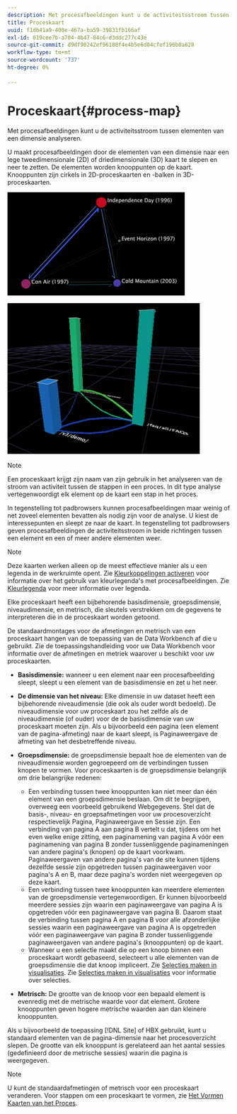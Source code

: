 ```yaml
---
description: Met procesafbeeldingen kunt u de activiteitsstroom tussen elementen van een dimensie analyseren.
title: Proceskaart
uuid: f1db41a9-400e-467a-ba59-39831fb166af
exl-id: 019cee7b-a704-4b47-84c6-d3ddc277c43e
source-git-commit: d9df90242ef96188f4e4b5e6d04cfef196b0a628
workflow-type: tm+mt
source-wordcount: '737'
ht-degree: 0%

---
```


# Proceskaart{#process-map}

Met procesafbeeldingen kunt u de activiteitsstroom tussen elementen van een dimensie analyseren.

U maakt procesafbeeldingen door de elementen van een dimensie naar een lege tweedimensionale (2D) of driedimensionale (3D) kaart te slepen en neer te zetten. De elementen worden knooppunten op de kaart. Knooppunten zijn cirkels in 2D-proceskaarten en -balken in 3D-proceskaarten.

![](assets/vis_2DProcessMap.png)

![](assets/vis_3DProcessMap.png)

>[!NOTE]
>
>Een proceskaart krijgt zijn naam van zijn gebruik in het analyseren van de stroom van activiteit tussen de stappen in een proces. In dit type analyse vertegenwoordigt elk element op de kaart een stap in het proces.

In tegenstelling tot padbrowsers kunnen procesafbeeldingen maar weinig of net zoveel elementen bevatten als nodig zijn voor de analyse. U kiest de interessepunten en sleept ze naar de kaart. In tegenstelling tot padbrowsers geven procesafbeeldingen de activiteitsstroom in beide richtingen tussen een element en een of meer andere elementen weer.

>[!NOTE]
>
>Deze kaarten werken alleen op de meest effectieve manier als u een legenda in de werkruimte opent. Zie [Kleurkoppelingen activeren](../../../../home/c-get-started/c-analysis-vis/c-proc-maps/c-act-color-lnks.md#concept-2c9b9f67f2bd4cd7a5431fa21c094edc) voor informatie over het gebruik van kleurlegenda&#39;s met procesafbeeldingen. Zie [Kleurlegenda](../../../../home/c-get-started/c-analysis-vis/c-legends/c-color-leg.md#concept-f84d51dc0d6547f981d0642fc2d01358) voor meer informatie over legenda.

Elke proceskaart heeft een bijbehorende basisdimensie, groepsdimensie, niveaudimensie, en metrisch, die sleutels verstrekken om de gegevens te interpreteren die in de proceskaart worden getoond.

De standaardmontages voor de afmetingen en metrisch van een proceskaart hangen van de toepassing van de Data Workbench af die u gebruikt. Zie de toepassingshandleiding voor uw Data Workbench voor informatie over de afmetingen en metriek waarover u beschikt voor uw proceskaarten.

* **Basisdimensie:** wanneer u een element naar een procesafbeelding sleept, sleept u een element van de basisdimensie en zet u het neer.
* **De dimensie van het niveau:** Elke dimensie in uw dataset heeft een bijbehorende niveaudimensie (die ook als ouder wordt bedoeld). De niveaudimensie voor uw proceskaart zou het zelfde als de niveaudimensie (of ouder) voor de de basisdimensie van uw proceskaart moeten zijn. Als u bijvoorbeeld een pagina (een element van de pagina-afmeting) naar de kaart sleept, is Paginaweergave de afmeting van het desbetreffende niveau.
* **Groepsdimensie:** de groepsdimensie bepaalt hoe de elementen van de niveaudimensie worden gegroepeerd om de verbindingen tussen knopen te vormen. Voor proceskaarten is de groepsdimensie belangrijk om drie belangrijke redenen:

   * Een verbinding tussen twee knooppunten kan niet meer dan één element van een groepsdimensie beslaan. Om dit te begrijpen, overweeg een voorbeeld gebruikend Webgegevens. Stel dat de basis-, niveau- en groepsafmetingen voor uw procesoverzicht respectievelijk Pagina, Paginaweergave en Sessie zijn. Een verbinding van pagina A aan pagina B vertelt u dat, tijdens om het even welke enige zitting, een paginamening van pagina A vóór een paginamening van pagina B zonder tussenliggende paginameningen van andere pagina&#39;s (knopen) op de kaart voorkwam. Paginaweergaven van andere pagina&#39;s van de site kunnen tijdens dezelfde sessie zijn opgetreden tussen paginaweergaven voor pagina&#39;s A en B, maar deze pagina&#39;s worden niet weergegeven op deze kaart.
   * Een verbinding tussen twee knooppunten kan meerdere elementen van de groepsdimensie vertegenwoordigen. Er kunnen bijvoorbeeld meerdere sessies zijn waarin een paginaweergave van pagina A is opgetreden vóór een paginaweergave van pagina B. Daarom staat de verbinding tussen pagina A en pagina B voor alle afzonderlijke sessies waarin een paginaweergave van pagina A is opgetreden vóór een paginaweergave van pagina B zonder tussenliggende paginaweergaven van andere pagina&#39;s (knooppunten) op de kaart.
   * Wanneer u een selectie maakt die op een knoop binnen een proceskaart wordt gebaseerd, selecteert u alle elementen van de groepsdimensie die dat knoop impliceert. Zie [Selecties maken in visualisaties](../../../../home/c-get-started/c-vis/c-sel-vis/c-sel-vis.md#concept-012870ec22c7476e9afbf3b8b2515746). Zie [Selecties maken in visualisaties](../../../../home/c-get-started/c-vis/c-sel-vis/c-sel-vis.md#concept-012870ec22c7476e9afbf3b8b2515746) voor informatie over selecties.

* **Metrisch:** De grootte van de knoop voor een bepaald element is evenredig met de metrische waarde voor dat element. Grotere knooppunten geven hogere metrische waarden aan dan kleinere knooppunten.

Als u bijvoorbeeld de toepassing [!DNL Site] of HBX gebruikt, kunt u standaard elementen van de pagina-dimensie naar het procesoverzicht slepen. De grootte van elk knooppunt is gerelateerd aan het aantal sessies (gedefinieerd door de metrische sessies) waarin die pagina is weergegeven.

>[!NOTE]
>
>U kunt de standaardafmetingen of metrisch voor een proceskaart veranderen. Voor stappen om een proceskaart te vormen, zie [Het Vormen Kaarten van het Proces](../../../../home/c-get-started/c-intf-anlys-ftrs/t-config-proc-maps.md#task-4a95730b18a14bc790a77c013832b2d6).

